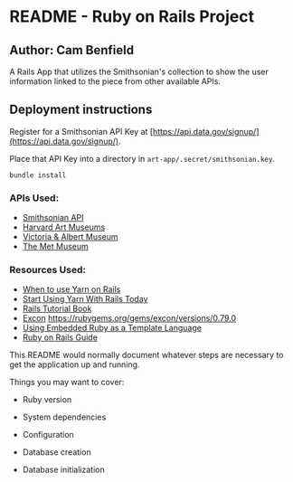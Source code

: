 # README - Ruby on Rails Project
## Author: Cam Benfield

A Rails App that utilizes the Smithsonian's collection to show the user information linked to the piece from other available APIs.

## Deployment instructions

Register for a Smithsonian API Key at [https://api.data.gov/signup/](https://api.data.gov/signup/).

Place that API Key into a directory in ``art-app/.secret/smithsonian.key``.

``bundle install``


### APIs Used:
 - [Smithsonian API](https://github.com/Smithsonian/OpenAccess)
 - [Harvard Art Museums](https://www.programmableweb.com/api/harvard-art-museums)
 - [Victoria & Albert Museum](https://www.programmableweb.com/api/victoria-albert-museum-rest-api)
 - [The Met Museum](https://www.programmableweb.com/api/metropolitan-museum-art-met-collection-rest-api-v10)

### Resources Used:
 - [When to use Yarn on Rails](https://dev.to/mbackermann/how-and-when-to-use-yarn-on-rails-3jm4)
 - [Start Using Yarn With Rails Today](https://nithinbekal.com/posts/yarn-rails/)
 - [Rails Tutorial Book](https://www.railstutorial.org/book/beginning#sec-development_environment)
 - [Excon](https://github.com/excon/excon#getting-started) https://rubygems.org/gems/excon/versions/0.79.0
 - [Using Embedded Ruby as a Template Language](https://levelup.gitconnected.com/use-embedded-ruby-as-a-template-language-85a85202f26f)
 - [Ruby on Rails Guide](https://guides.rubyonrails.org/layouts_and_rendering.html#rendering-by-default-convention-over-configuration-in-action)


This README would normally document whatever steps are necessary to get the
application up and running.

Things you may want to cover:

* Ruby version

* System dependencies

* Configuration

* Database creation

* Database initialization
